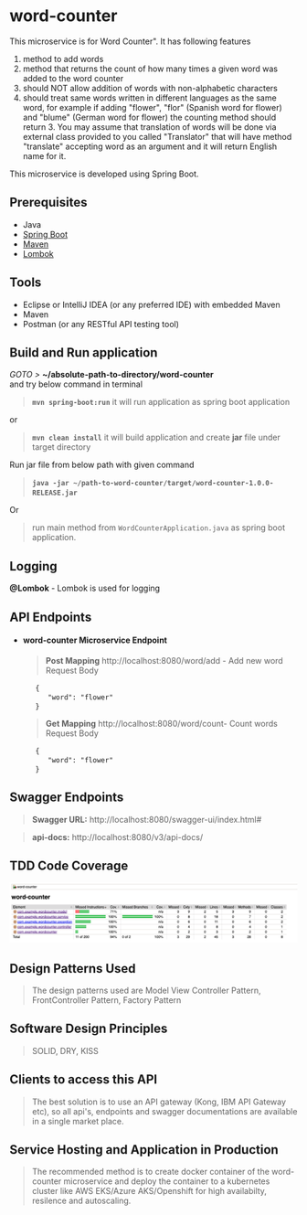 # word-counter

This microservice is for Word Counter".  It has following features
1. method to add words
2. method that returns the count of how many times a given word was added to the word counter
3. should NOT allow addition of words with non-alphabetic characters 
4. should treat same words written in different languages as the same word, for example if
adding "flower", "flor" (Spanish word for flower) and "blume" (German word for flower) the counting method should return 3.  You may assume that translation of words will be done via external class provided to you called "Translator" that will have method "translate" accepting word as an argument and it will return English name for it.


This microservice is developed using Spring Boot.

## Prerequisites
- Java
- [Spring Boot](https://spring.io/projects/spring-boot)
- [Maven](https://maven.apache.org/guides/index.html)
- [Lombok](https://objectcomputing.com/resources/publications/sett/january-2010-reducing-boilerplate-code-with-project-lombok)


## Tools
- Eclipse or IntelliJ IDEA (or any preferred IDE) with embedded Maven
- Maven
- Postman (or any RESTful API testing tool)


##  Build and Run application
_GOTO >_ **~/absolute-path-to-directory/word-counter**  
and try below command in terminal
> **```mvn spring-boot:run```** it will run application as spring boot application

or
> **```mvn clean install```** it will build application and create **jar** file under target directory

Run jar file from below path with given command
> **```java -jar ~/path-to-word-counter/target/word-counter-1.0.0-RELEASE.jar```**

Or
> run main method from `WordCounterApplication.java` as spring boot application.

## Logging

**@Lombok** - Lombok is used for logging <br/>

## API Endpoints

- #### word-counter Microservice Endpoint
  > **Post Mapping** http://localhost:8080/word/add - Add new word
  Request Body
     ```
        {
           "word": "flower"
        }
     ```
  > **Get Mapping** http://localhost:8080/word/count- Count words
  Request Body
     ```
        {
           "word": "flower"
        }
     ```

## Swagger Endpoints
> **Swagger URL:** http://localhost:8080/swagger-ui/index.html#

> **api-docs:** http://localhost:8080/v3/api-docs/

## TDD Code Coverage
![](src/main/resources/static/CodeCoverage.png)

## Design Patterns Used
> The design patterns used are Model View Controller Pattern, FrontController Pattern, Factory Pattern

## Software Design Principles
> SOLID, DRY, KISS

## Clients to access this API 
> The best solution is to use an API gateway (Kong, IBM API Gateway etc), so all api's, endpoints and swagger documentations are available in a single market place.

## Service Hosting and Application in Production
> The recommended method is to create docker container of the word-counter microservice and deploy the container to a kubernetes cluster like AWS EKS/Azure AKS/Openshift for high availabilty, resilence and autoscaling. 


